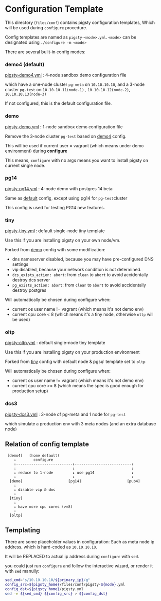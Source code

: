 # Configuration Template

This directory (`files/conf`) contains pigsty configuration templates, Which will be used during `configure` procedure.

Config templates are named as `pigsty-<mode>.yml`.  `<mode>` can be designated using `./configure -m <mode>`

There are several built-in config modes:

### **demo4 (default)** 

[pigsty-demo4.yml](pigsty-demo4.yml) : 4-node sandbox demo configuration file

which have a one-node cluster `pg-meta` on `10.10.10.10`, and a 3-node cluster `pg-test` on `10.10.10.11(node-1)` , `10.10.10.12(node-2)`, `10.10.10.13(node-3)`

If not configured, this is the default configuration file.

### **demo**

[pigsty-demo.yml](pigsty-demo.yml) : 1-node sandbox demo configuration file

Remove the 3-node cluster `pg-test` based on [demo4](#demo4) config.

This will be used if current user = vagrant (which means under demo environment) during **configure**

This means, `configure` with no args means you want to install pigsty on current single node.


### **pg14**

[pigsty-pg14.yml](pigsty-pg14.yml) : 4-node demo with postgres 14 beta

Same as [default](#default) config, except using pg14 for `pg-test`cluster

This config is used for testing PG14 new features.


### **tiny**

[pigsty-tiny.yml](pigsty-tiny.yml) : default single-node tiny template

Use this if you are installing pigsty on your own node/vm. 

Forked from [demo](#demo) config with some modification:
  * dns nameserver disabled, because you may have pre-configured DNS settings 
  * vip disabled, because your network condition is not determined.
  * `dcs_exists_action: abort`: from `clean` to `abort` to avoid accidentally destroy dcs server
  * `pg_exists_action: abort`: from `clean` to `abort` to avoid accidentally destroy postgres

Will automatically be chosen during configure when:
  * current os user name != vagrant (which means it's not demo env)
  * current cpu core < 8 (which means it's a tiny node, otherwise `oltp` will be used)

### **oltp**

[pigsty-oltp.yml](pigsty-oltp.yml) : default single-node tiny template

Use this if you are installing pigsty on your production environment

Forked from [tiny](#tiny) config with default node & pgsql template set to `oltp`

Will automatically be chosen during configure when:
  * current os user name != vagrant (which means it's not demo env)
  * current cpu core >= 8 (which means the spec is good enough for production setup)


### **dcs3**

[pigsty-dcs3.yml](pigsty-dcs3.yml) : 3-node of pg-meta and 1 node for `pg-test`

which simulate a production env with 3 meta nodes (and an extra database node)



## Relation of config template

```
 [demo4]   (home default)   
    ↓        configure
    ↓--------------------------↓--------------------------↓
    ↓                          ↓                          ↓ 
    ↓ reduce to 1-node         ↓ use pg14                 ↓ 
    ↓                          ↓                          ↓ 
  [demo]                     [pg14]                     [pub4]
    ↓
    ↓ disable vip & dns
    ↓
  [tiny]
    ↓       
    ↓ have more cpu cores (>=8)
    ↓
  [oltp]

```



## Templating

There are some placeholder values in configuration: Such as meta node ip address. which is hard-coded as `10.10.10.10`.

It will be REPLACED to actual ip address during `configure` with `sed`.

you could just run `configure` and follow the interactive wizard, or render it with `sed` manully:

```bash
sed_cmd="s/10.10.10.10/${primary_ip}/g"
config_src=${pigsty_home}/files/conf/pigsty-${mode}.yml
config_dst=${pigsty_home}/pigsty.yml
sed -e ${sed_cmd} ${config_src} > ${config_dst}
```

